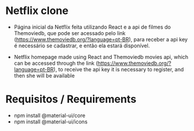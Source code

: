 # Netflix clone

- Página inicial da Netflix feita utilizando React e a api de filmes do Themoviedb, que pode ser acessado pelo link (https://www.themoviedb.org/?language=pt-BR), para receber a api key é necessário se cadastrar, e então ela estará disponível.

- Netflix homepage made using React and Themoviedb movies api, which can be accessed through the link (https://www.themoviedb.org/?language=pt-BR), to receive the api key it is necessary to register, and then she will be available

# Requisitos / Requirements

- npm install @material-ui/core 
- npm install @material-ui/icons